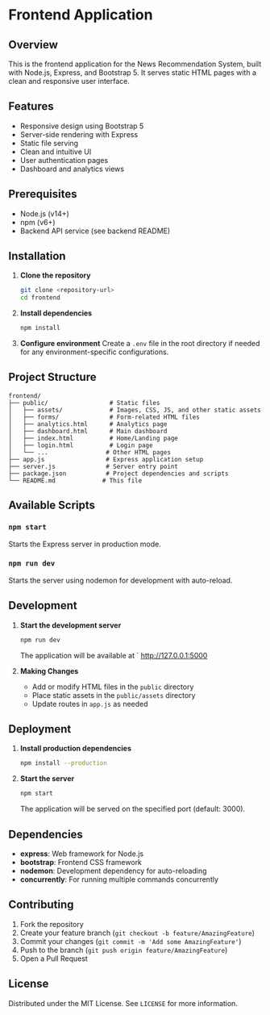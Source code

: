 # Frontend Application

## Overview
This is the frontend application for the News Recommendation System, built with Node.js, Express, and Bootstrap 5. It serves static HTML pages with a clean and responsive user interface.

## Features
- Responsive design using Bootstrap 5
- Server-side rendering with Express
- Static file serving
- Clean and intuitive UI
- User authentication pages
- Dashboard and analytics views

## Prerequisites
- Node.js (v14+)
- npm (v6+)
- Backend API service (see backend README)

## Installation

1. **Clone the repository**
   ```bash
   git clone <repository-url>
   cd frontend
   ```

2. **Install dependencies**
   ```bash
   npm install
   ```

3. **Configure environment**
   Create a `.env` file in the root directory if needed for any environment-specific configurations.

## Project Structure

```
frontend/
├── public/                 # Static files
│   ├── assets/             # Images, CSS, JS, and other static assets
│   ├── forms/              # Form-related HTML files
│   ├── analytics.html      # Analytics page
│   ├── dashboard.html      # Main dashboard
│   ├── index.html          # Home/Landing page
│   ├── login.html          # Login page
│   └── ...                # Other HTML pages
├── app.js                 # Express application setup
├── server.js              # Server entry point
├── package.json           # Project dependencies and scripts
└── README.md             # This file
```

## Available Scripts

### `npm start`
Starts the Express server in production mode.

### `npm run dev`
Starts the server using nodemon for development with auto-reload.

## Development

1. **Start the development server**
   ```bash
   npm run dev
   ```
   The application will be available at ` http://127.0.0.1:5000

2. **Making Changes**
   - Add or modify HTML files in the `public` directory
   - Place static assets in the `public/assets` directory
   - Update routes in `app.js` as needed

## Deployment

1. **Install production dependencies**
   ```bash
   npm install --production
   ```

2. **Start the server**
   ```bash
   npm start
   ```

   The application will be served on the specified port (default: 3000).

## Dependencies

- **express**: Web framework for Node.js
- **bootstrap**: Frontend CSS framework
- **nodemon**: Development dependency for auto-reloading
- **concurrently**: For running multiple commands concurrently

## Contributing

1. Fork the repository
2. Create your feature branch (`git checkout -b feature/AmazingFeature`)
3. Commit your changes (`git commit -m 'Add some AmazingFeature'`)
4. Push to the branch (`git push origin feature/AmazingFeature`)
5. Open a Pull Request

## License
Distributed under the MIT License. See `LICENSE` for more information.
